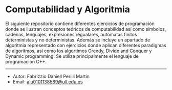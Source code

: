 # Computabilidad y Algoritmia

El siguiente repositorio contiene diferentes ejercicios de programación donde se ilustran conceptos teóricos de computabilidad así como símbolos, cadenas, lenguajes, expresiones regualares, autómatas finitos deterministas y no deterministas. Además se incluye un apartado de algoritmia representado con ejercicios donde aplican diferentes paradigmas de algoritmos, así como los algortimos Greedy, Divide and Conquer y Dynamic programming. Se utiliza principalmente el lenguaje de programación C++. 

---

- Autor: Fabrizzio Daniell Perilli Martin
- Email: alu0101138589@ull.edu.es
